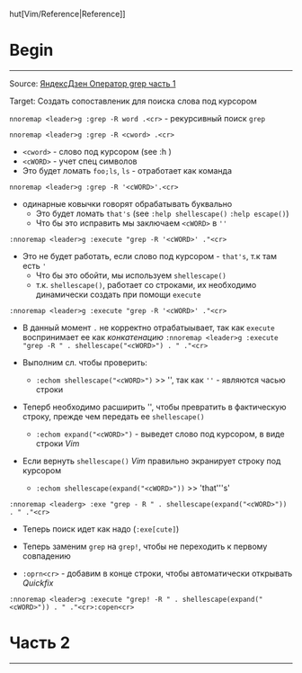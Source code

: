 hut[Vim/Reference|Reference]]
# Begin
---
Source: [ЯндексДзен Оператор grep часть 1](https://dzen.ru/a/Y8w0G4I4dBVUnjG4?share_to=link)

Target: Создать сопоставленик для поиска слова под курсором 

`nnoremap <leader>g :grep -R word .<cr>` - рекурсивный поиск `grep` 

`nnoremap <leader>g :grep -R <cword> .<cr>`
- `<cword>` - слово под курсором (see :h <cword>)
- `<cWORD>` - учет спец символов
- Это будет ломать `foo;ls`, `ls` - отработает как команда

`nnoremap <leader>g :grep -R '<cWORD>'.<cr>` 
- одинарные ковычки говорят обрабатывать буквально
    - Это будет ломать `that's` (see `:help shellescape()` `:help escape()`)
    -  Что бы это исправить мы заключаем `<cWORD>` в `''`
 
`:nnoremap <leader>g :execute "grep -R '<cWORD>' ."<cr>`
- Это не будет работать, если слово под курсором - `that's`, т.к там есть `'`
    - Что бы это обойти, мы используем `shellescape()`
    - т.к. `shellescape()`, работает со строками, их необходимо динамически создать при помощи `execute`

`:nnoremap <leader>g :execute "grep -R '<cWORD>' ."<cr>`
- В данный момент `.` не корректно отрабатыывает, так как `execute` воспринимает ее как *конкатенацию*
`:nnoremap <leader>g :execute "grep -R " . shellescape("<cWORD>") . " ."<cr>`

- Выполним сл. чтобы проверить:
    - `:echom shellescape("<cWORD>")` >> '<cWORD>', так как `''` - являются часью строки

- Теперб необходимо расширить '<cWORD>', чтобы превратить в фактическую строку, прежде чем передать ее `shellescape()`
    - `:echom expand("<cWORD>")` - выведет слово под курсором, в виде строки *Vim*

- Если вернуть `shellescape()` *Vim* правильно экранирует строку под курсором
    - `:echom shellescape(expand("<cWORD>"))` >> 'that'\''s'

`:nnoremap <leaderg> :exe "grep - R " . shellescape(expand("<cWORD>")) . " ."<cr>`
- Теперь поиск идет как надо  (`:exe[cute]`)

- Теперь заменим `grep` на `grep!`, чтобы не переходить к первому совпадению
- `:oprn<cr>` - добавим в конце строки, чтобы автоматически открывать *Quickfix*

`:nnoremap <leader>g :execute "grep! -R " . shellescape(expand("<cWORD>")) . " ."<cr>:copen<cr>`

# Часть 2
---



